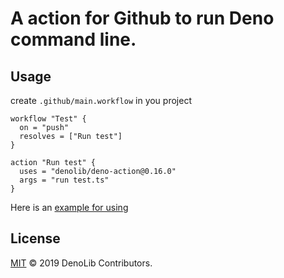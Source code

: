 # A action for Github to run Deno command line.

## Usage

create `.github/main.workflow` in you project

```workflow
workflow "Test" {
  on = "push"
  resolves = ["Run test"]
}

action "Run test" {
  uses = "denolib/deno-action@0.16.0"
  args = "run test.ts"
}
```

Here is an [example for using](https://github.com/axetroy/deno_math/blob/master/.github/main.workflow)


## License

[MIT](LICENSE) © 2019 DenoLib Contributors.
